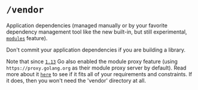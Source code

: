 # `/vendor`

Application dependencies (managed manually or by your favorite dependency management tool like the new built-in, but still experimental, [`modules`](https://github.com/golang/go/wiki/Modules) feature).

Don't commit your application dependencies if you are building a library.

Note that since [`1.13`](https://golang.org/doc/go1.13#modules) Go also enabled the module proxy feature (using `https://proxy.golang.org` as their module proxy server by default). Read more about it [`here`](https://blog.golang.org/module-mirror-launch) to see if it fits all of your requirements and constraints. If it does, then you won't need the 'vendor' directory at all.
